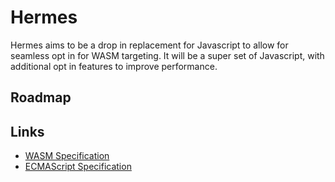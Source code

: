 # Hermes

Hermes aims to be a drop in replacement for Javascript to allow for seamless opt in for WASM targeting. It will be a super set of Javascript, with 
additional opt in features to improve performance.

## Roadmap

## Links

- [WASM Specification](https://webassembly.github.io/spec/core/)
- [ECMAScript Specification](https://262.ecma-international.org/#sec-ecmascript-language-lexical-grammar)

